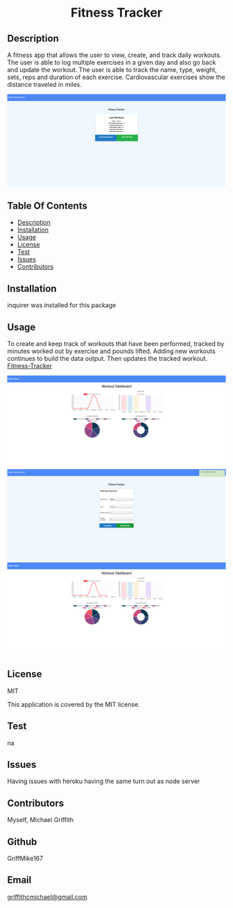   <h1 align="center">Fitness Tracker</h1>


## Description
  A fitness app that allows the user to view, create, and track daily workouts. The user is able to log multiple exercises in a given day and also go back and update the workout. The user is able to track the name, type, weight, sets, reps and duration of each exercise. Cardiovascular exercises show the distance traveled in miles.

<img src="FitnessTracker.png" alt="Opening Fitness Page">

## Table Of Contents
- [Description](#discriptionOfProject)
- [Installation](#installationOfProject)
- [Usage](#usageOfProject)
- [License](#licenseOfProject)
- [Test](#testOfProject)
- [Issues](#issuesOfProject)
- [Contributors](#contributorsOfProject)


## Installation
  inquirer was installed for this package

## Usage
  To create and keep track of workouts that have been performed, tracked by minutes worked out by exercise and pounds lifted. Adding new workouts continues to build the data output. Then updates the tracked workout. [Fitness-Tracker](https://fitnessapp123.herokuapp.com/)


<img src="trackedworkouts.png" alt="tracked workouts">
<img src="addworkouts.png" alt="added workouts">
<img src="updatedtracking.png" alt="Opening Fitness Page">



## License
  MIT

  This application is covered by the MIT license.

## Test
  na

## Issues
  Having issues with heroku having the same turn out as node server

## Contributors
  Myself, Michael Griffith


## Github
  GriffMike167

## Email
  griffithcmichael@gmail.com



